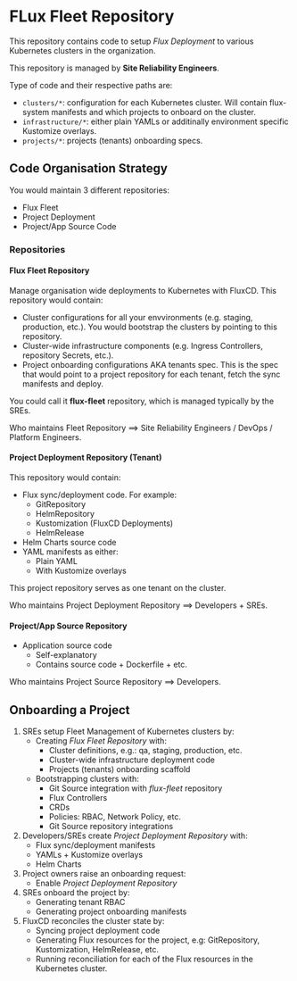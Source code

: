 # FLux Fleet Repository

This repository contains code to setup *Flux Deployment* to various Kubernetes clusters in the organization.

This repository is managed by **Site Reliability Engineers**.

Type of code and their respective paths are:

- `clusters/*`: configuration for each Kubernetes cluster. Will contain flux-system manifests and which  projects to onboard on the cluster.
- `infrastructure/*`: either plain YAMLs or additinally environment specific Kustomize overlays.
- `projects/*`: projects (tenants) onboarding specs.

## Code Organisation Strategy

You would maintain 3 different repositories:

- Flux Fleet
- Project Deployment
- Project/App Source Code

### Repositories

#### Flux Fleet Repository

Manage organisation wide deployments to Kubernetes with FluxCD. This repository would contain:

- Cluster configurations for all your envvironments (e.g. staging, production, etc.). You would bootstrap the clusters by pointing to this repository.
- Cluster-wide infrastructure components (e.g. Ingress Controllers, repository Secrets, etc.).
- Project onboarding configurations AKA tenants spec. This is the spec that would point to a project repository for each tenant, fetch the sync manifests and deploy.

You could call it **flux-fleet** repository, which is managed typically by the SREs.

Who maintains Fleet Repository ==> Site Reliability Engineers / DevOps / Platform Engineers.

#### Project Deployment Repository (Tenant)

This repository would contain:

- Flux sync/deployment code. For example:
  - GitRepository
  - HelmRepository
  - Kustomization (FluxCD Deployments)
  - HelmRelease
- Helm Charts source code
- YAML manifests as either:
  - Plain YAML
  - With Kustomize overlays

This project repository serves as one tenant on the cluster.

Who maintains Project Deployment Repository ==> Developers + SREs.

#### Project/App Source Repository

- Application source code
  - Self-explanatory
  - Contains source code + Dockerfile + etc.

Who maintains Project Source Repository ==> Developers.

## Onboarding a Project

1. SREs setup Fleet Management of Kubernetes clusters by:
   - Creating *Flux Fleet Repository* with:
     - Cluster definitions, e.g.: qa, staging, production, etc.
     - Cluster-wide infrastructure deployment code
     - Projects (tenants) onboarding scaffold
   - Bootstrapping clusters with:
     - Git Source integration with *flux-fleet* repository
     - Flux Controllers
     - CRDs
     - Policies: RBAC, Network Policy, etc.
     - Git Source repository integrations
2. Developers/SREs create *Project Deployment Repository* with:
   - Flux sync/deployment manifests
   - YAMLs + Kustomize overlays
   - Helm Charts
3. Project owners raise an onboarding request:
   - Enable *Project Deployment Repository*
4. SREs onboard the project by:
   - Generating tenant RBAC
   - Generating project onboarding manifests
5. FluxCD reconciles the cluster state by:
   - Syncing project deployment code
   - Generating Flux resources for the project, e.g: GitRepository, Kustomization, HelmRelease, etc.
   - Running reconciliation for each of the Flux resources in the Kubernetes cluster.
